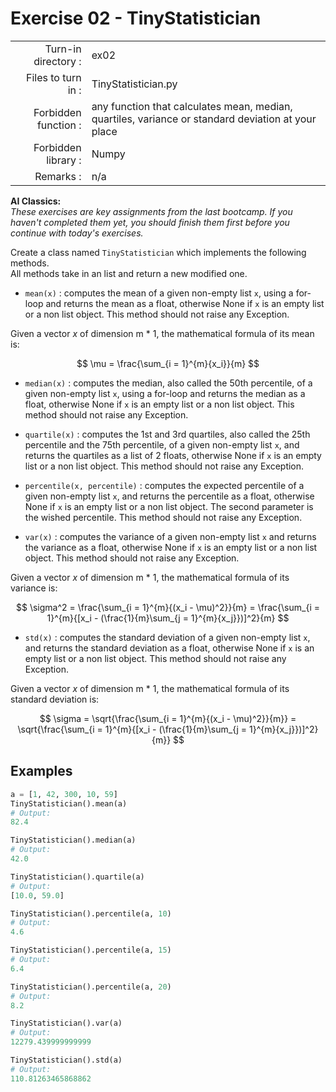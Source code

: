 # Exercise 02 - TinyStatistician

|                         |                    |
| -----------------------:| ------------------ |
|   Turn-in directory :   |  ex02              |
|   Files to turn in :    |  TinyStatistician.py |
|   Forbidden function :   |  any function that calculates mean, median, quartiles, variance or standard deviation at your place            |
|   Forbidden library :   |  Numpy             |
|   Remarks :             |  n/a               |

**AI Classics:**   
*These exercises are key assignments from the last bootcamp. If you haven't completed them yet, you should finish them first before you continue with today's exercises.*

Create a class named `TinyStatistician` which implements the following methods.   
All methods take in an list and return a new modified one.

* `mean(x)` : computes the mean of a given non-empty list `x`, using a for-loop and returns the mean as a float, otherwise None if `x` is an empty list or a non list object. This method should not raise any Exception.

Given a vector $x$ of dimension m * 1, the mathematical formula of its mean is:

$$
\mu = \frac{\sum_{i = 1}^{m}{x_i}}{m}
$$

* `median(x)` : computes the median, also called the 50th percentile, of a given non-empty list `x`, using a for-loop and returns the median as a float, otherwise None if `x` is an empty list or a non list object. This method should not raise any Exception.

* `quartile(x)` : computes the 1st and 3rd quartiles, also called the 25th percentile and the 75th percentile, of a given non-empty list `x`, and returns the quartiles as a list of 2 floats, otherwise None if `x` is an empty list or a non list object. This method should not raise any Exception.

* `percentile(x, percentile)` : computes the expected percentile of a given non-empty list `x`, and returns the percentile as a float, otherwise None if `x` is an empty list or a non list object. The second parameter is the wished percentile. This method should not raise any Exception.

* `var(x)` : computes the variance of a given non-empty list `x` and returns the variance as a float, otherwise None if `x` is an empty list or a non list object. This method should not raise any Exception.

Given a vector $x$ of dimension m * 1, the mathematical formula of its variance is:

$$
\sigma^2 = \frac{\sum_{i = 1}^{m}{(x_i - \mu)^2}}{m} = \frac{\sum_{i = 1}^{m}{[x_i - (\frac{1}{m}\sum_{j = 1}^{m}{x_j}})]^2}{m}
$$

* `std(x)` : computes the standard deviation of a given non-empty list `x`, and returns the standard deviation as a float, otherwise None if `x` is an empty list or a non list object. This method should not raise any Exception.

Given a vector $x$ of dimension m * 1, the mathematical formula of its standard deviation is:

$$
\sigma = \sqrt{\frac{\sum_{i = 1}^{m}{(x_i - \mu)^2}}{m}} = \sqrt{\frac{\sum_{i = 1}^{m}{[x_i - (\frac{1}{m}\sum_{j = 1}^{m}{x_j}})]^2}{m}}
$$

## Examples
```python
a = [1, 42, 300, 10, 59]
TinyStatistician().mean(a)
# Output:
82.4

TinyStatistician().median(a)
# Output:
42.0

TinyStatistician().quartile(a)
# Output:
[10.0, 59.0]

TinyStatistician().percentile(a, 10)
# Output:
4.6

TinyStatistician().percentile(a, 15)
# Output:
6.4

TinyStatistician().percentile(a, 20)
# Output:
8.2

TinyStatistician().var(a)
# Output:
12279.439999999999

TinyStatistician().std(a)
# Output:
110.81263465868862
```
